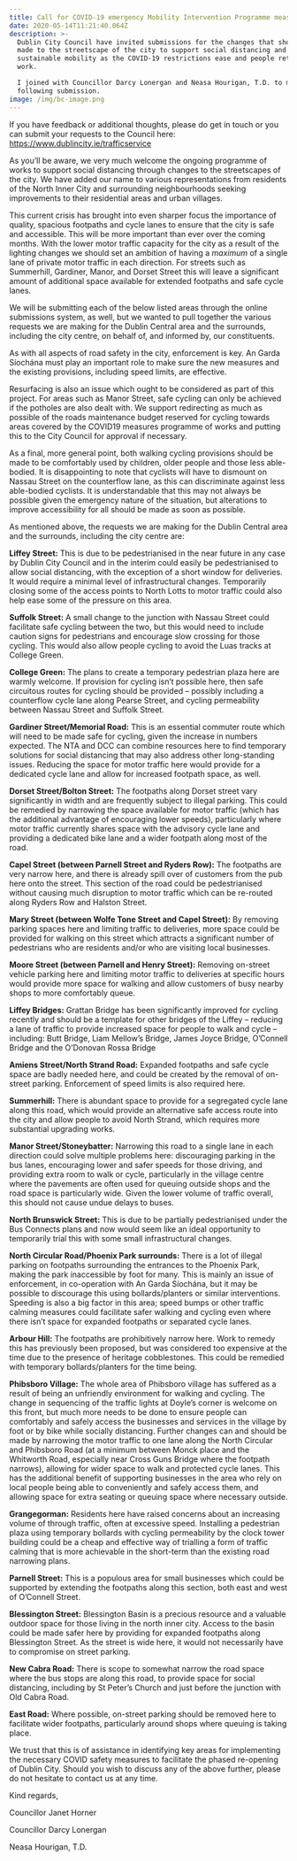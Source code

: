 ```yaml
---
title: Call for COVID-19 emergency Mobility Intervention Programme measures
date: 2020-05-14T11:21:40.064Z
description: >-
  Dublin City Council have invited submissions for the changes that should be
  made to the streetscape of the city to support social distancing and
  sustainable mobility as the COVID-19 restrictions ease and people return to
  work. 

  I joined with Councillor Darcy Lonergan and Neasa Hourigan, T.D. to make the
  following submission. 
image: /img/bc-image.png
---
```

If you have feedback or additional thoughts, please do get in touch or you can submit your requests to the Council here: <https://www.dublincity.ie/trafficservice>



As you’ll be aware, we very much welcome the ongoing programme of works to support social distancing through changes to the streetscapes of the city. We have added our name to various representations from residents of the North Inner City and surrounding neighbourhoods seeking improvements to their residential areas and urban villages.

This current crisis has brought into even sharper focus the importance of quality, spacious footpaths and cycle lanes to ensure that the city is safe and accessible. This will be more important than ever over the coming months. With the lower motor traffic capacity for the city as a result of the lighting changes we should set an ambition of having a _maximum_ of a single lane of private motor traffic in each direction. For streets such as Summerhill, Gardiner, Manor, and Dorset Street this will leave a significant amount of additional space available for extended footpaths and safe cycle lanes. 

We will be submitting each of the below listed areas through the online submissions system, as well, but we wanted to pull together the various requests we are making for the Dublin Central area and the surrounds, including the city centre, on behalf of, and informed by, our constituents.

As with all aspects of road safety in the city, enforcement is key. An Garda Síochána must play an important role to make sure the new measures and the existing provisions, including speed limits, are effective.

Resurfacing is also an issue which ought to be considered as part of this project. For areas such as Manor Street, safe cycling can only be achieved if the potholes are also dealt with. We support redirecting as much as possible of the roads maintenance budget reserved for cycling towards areas covered by the COVID19 measures programme of works and putting this to the City Council for approval if necessary.

As a final, more general point, both walking cycling provisions should be made to be comfortably used by children, older people and those less able-bodied. It is disappointing to note that cyclists will have to dismount on Nassau Street on the counterflow lane, as this can discriminate against less able-bodied cyclists. It is understandable that this may not always be possible given the emergency nature of the situation, but alterations to improve accessibility for all should be made as soon as possible.

As mentioned above, the requests we are making for the Dublin Central area and the surrounds, including the city centre are:

**Liffey Street:** This is due to be pedestrianised in the near future in any case by Dublin City Council and in the interim could easily be pedestrianised to allow social distancing, with the exception of a short window for deliveries. It would require a minimal level of infrastructural changes. Temporarily closing some of the access points to North Lotts to motor traffic could also help ease some of the pressure on this area.

**Suffolk Street:** A small change to the junction with Nassau Street could facilitate safe cycling between the two, but this would need to include caution signs for pedestrians and encourage slow crossing for those cycling. This would also allow people cycling to avoid the Luas tracks at College Green. 

**College Green:** The plans to create a temporary pedestrian plaza here are warmly welcome. If provision for cycling isn’t possible here, then safe circuitous routes for cycling should be provided – possibly including a counterflow cycle lane along Pearse Street, and cycling permeability between Nassau Street and Suffolk Street.

**Gardiner Street/Memorial Road:** This is an essential commuter route which will need to be made safe for cycling, given the increase in numbers expected. The NTA and DCC can combine resources here to find temporary solutions for social distancing that may also address other long-standing issues. Reducing the space for motor traffic here would provide for a dedicated cycle lane and allow for increased footpath space, as well.

**Dorset Street/Bolton Street:** The footpaths along Dorset street vary significantly in width and are frequently subject to illegal parking. This could be remedied by narrowing the space available for motor traffic (which has the additional advantage of encouraging lower speeds), particularly where motor traffic currently shares space with the advisory cycle lane and providing a dedicated bike lane and a wider footpath along most of the road.

**Capel Street (between Parnell Street and Ryders Row):** The footpaths are very narrow here, and there is already spill over of customers from the pub here onto the street. This section of the road could be pedestrianised without causing much disruption to motor traffic which can be re-routed along Ryders Row and Halston Street.

**Mary Street (between Wolfe Tone Street and Capel Street):** By removing parking spaces here and limiting traffic to deliveries, more space could be provided for walking on this street which attracts a significant number of pedestrians who are residents and/or who are visiting local businesses.

**Moore Street (between Parnell and Henry Street):** Removing on-street vehicle parking here and limiting motor traffic to deliveries at specific hours would provide more space for walking and allow customers of busy nearby shops to more comfortably queue.

**Liffey Bridges:** Grattan Bridge has been significantly improved for cycling recently and should be a template for other bridges of the Liffey – reducing a lane of traffic to provide increased space for people to walk and cycle – including: Butt Bridge, Liam Mellow’s Bridge, James Joyce Bridge, O’Connell Bridge and the O’Donovan Rossa Bridge

**Amiens Street/North Strand Road:** Expanded footpaths and safe cycle space are badly needed here, and could be created by the removal of on-street parking. Enforcement of speed limits is also required here.

**Summerhill:** There is abundant space to provide for a segregated cycle lane along this road, which would provide an alternative safe access route into the city and allow people to avoid North Strand, which requires more substantial upgrading works.

**Manor Street/Stoneybatter:** Narrowing this road to a single lane in each direction could solve multiple problems here: discouraging parking in the bus lanes, encouraging lower and safer speeds for those driving, and providing extra room to walk or cycle, particularly in the village centre where the pavements are often used for queuing outside shops and the road space is particularly wide. Given the lower volume of traffic overall, this should not cause undue delays to buses.

**North Brunswick Street:** This is due to be partially pedestrianised under the Bus Connects plans and now would seem like an ideal opportunity to temporarily trial this with some small infrastructural changes.

**North Circular Road/Phoenix Park surrounds:** There is a lot of illegal parking on footpaths surrounding the entrances to the Phoenix Park, making the park inaccessible by foot for many. This is mainly an issue of enforcement, in co-operation with An Garda Síochána, but it may be possible to discourage this using bollards/planters or similar interventions. Speeding is also a big factor in this area; speed bumps or other traffic calming measures could facilitate safer walking and cycling even where there isn’t space for expanded footpaths or separated cycle lanes. 

**Arbour Hill:** The footpaths are prohibitively narrow here. Work to remedy this has previously been proposed, but was considered too expensive at the time due to the presence of heritage cobblestones. This could be remedied with temporary bollards/planters for the time being.

**Phibsboro Village:** The whole area of Phibsboro village has suffered as a result of being an unfriendly environment for walking and cycling. The change in sequencing of the traffic lights at Doyle’s corner is welcome on this front, but much more needs to be done to ensure people can comfortably and safely access the businesses and services in the village by foot or by bike while socially distancing. Further changes can and should be made by narrowing the motor traffic to one lane along the North Circular and Phibsboro Road (at a minimum between Monck place and the Whitworth Road, especially near Cross Guns Bridge where the footpath narrows), allowing for wider space to walk and protected cycle lanes. This has the additional benefit of supporting businesses in the area who rely on local people being able to conveniently and safely access them, and allowing space for extra seating or queuing space where necessary outside.

**Grangegorman:** Residents here have raised concerns about an increasing volume of through traffic, often at excessive speed. Installing a pedestrian plaza using temporary bollards with cycling permeability by the clock tower building could be a cheap and effective way of trialling a form of traffic calming that is more achievable in the short-term than the existing road narrowing plans.

**Parnell Street:** This is a populous area for small businesses which could be supported by extending the footpaths along this section, both east and west of O’Connell Street.

**Blessington Street:** Blessington Basin is a precious resource and a valuable outdoor space for those living in the north inner city. Access to the basin could be made safer here by providing for expanded footpaths along Blessington Street. As the street is wide here, it would not necessarily have to compromise on street parking.

**New Cabra Road:** There is scope to somewhat narrow the road space where the bus stops are along this road, to provide space for social distancing, including by St Peter’s Church and just before the junction with Old Cabra Road.

**East Road:** Where possible, on-street parking should be removed here to facilitate wider footpaths, particularly around shops where queuing is taking place.

We trust that this is of assistance in identifying key areas for implementing the necessary COVID safety measures to facilitate the phased re-opening of Dublin City. Should you wish to discuss any of the above further, please do not hesitate to contact us at any time. 

Kind regards, 

Councillor Janet Horner

Councillor Darcy Lonergan

Neasa Hourigan, T.D.
